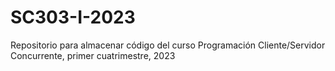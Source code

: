 # SC303-I-2023
Repositorio para almacenar código del curso Programación Cliente/Servidor Concurrente, primer cuatrimestre, 2023
